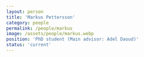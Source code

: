 ```yaml
---
layout: person
title: 'Markus Pettersson'
category: people
permalink: /people/markus
image: /assets/people/markus.webp
position: 'PhD student (Main advisor: Adel Daoud)'
status: 'current'
---
```

